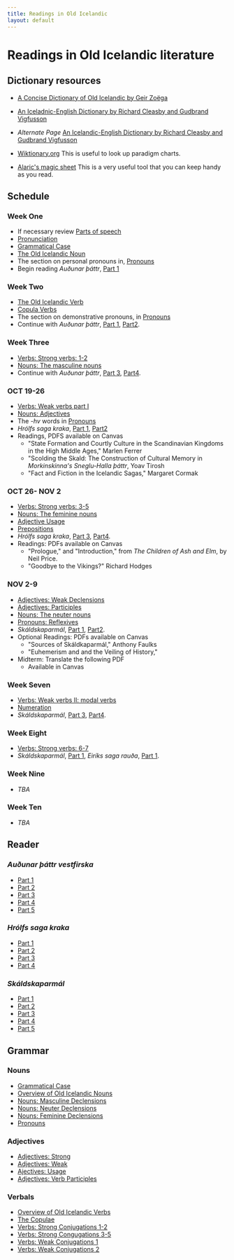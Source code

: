 ```yaml
---
title: Readings in Old Icelandic
layout: default
---
```


# Readings in Old Icelandic literature

## Dictionary resources

* [A Concise Dictionary of Old Icelandic by Geir Zoëga](https://old-icelandic.vercel.app/)
* [An Iceladnic-English Dictionary by Richard Cleasby and Gudbrand Vigfusson](http://lexicon.ff.cuni.cz/texts/oi_cleasbyvigfusson_about.html)
* _Alternate Page_ [An Icelandic-English Dictionary by Richard Cleasby and Gudbrand Vigfusson](https://old-norse.net/search.php)

* [Wiktionary.org](https://www.wiktionary.org/) This is useful to look up paradigm charts.

* [Alaric's magic sheet](https://www.alarichall.org.uk/teaching/Alaric's_magic_sheet.pdf) This is a very useful tool that you can keep handy as you read.


## Schedule

### Week One

* If necessary review [Parts of speech](https://owl.purdue.edu/owl/general_writing/mechanics/parts_of_speech_overview.html)
* [Pronunciation](http://rcblack.net/grammar/pronunciation/)
* [Grammatical Case](http://rcblack.net/grammar/case/)
* [The Old Icelandic Noun](http://rcblack.net/grammar/intro_nouns/)
* The section on personal pronouns in, [Pronouns](http://rcblack.net/grammar/pronouns/)
* Begin reading _Auðunar þáttr_, [Part 1](http://rcblack.net/reader/audun)

### Week Two

* [The Old Icelandic Verb](http://rcblack.net/grammar/intro_verbs/)
* [Copula Verbs](http://rcblack.net/grammar/copulae/)
* The section on demonstrative pronouns, in [Pronouns](http://rcblack.net/grammar/pronouns/)
* Continue with _Auðunar þáttr_, [Part 1](http://rcblack.net/reader/audun/), [Part2](http://rcblack.net/reader/audun2/). 

### Week Three

* [Verbs: Strong verbs: 1-2](http://rcblack.net/grammar/verbs_strong_1-2/:)
* [Nouns: The masculine nouns](http://rcblack.net/grammar/nouns_masc/)
* Continue with _Auðunar þáttr_, [Part 3](http://rcblack.net/reader/audun3/), [Part4](http://rcblack.net/reader/audun4/). 

### OCT 19-26

* [Verbs: Weak verbs part I](http://rcblack.net/grammar/verbs_weak_i/)
* [Nouns: Adjectives](http://rcblack.net/grammar/adjectives/)
* The _-hv_ words in [Pronouns](http://rcblack.net/grammar/pronouns/)
* _Hrólfs saga kraka_, [Part 1](http://rcblack.net/reader/hrolf1/), [Part2](http://rcblack.net/reader/hrolf2/)
* Readings, PDFS available on Canvas
	* "State Formation and Courtly Culture in the Scandinavian Kingdoms in the High Middle Ages," Marlen Ferrer
	* "Scolding the Skald: The Construction of Cultural Memory in _Morkinskinna's Sneglu-Halla þáttr_, Yoav Tirosh
	* "Fact and Fiction in the Icelandic Sagas," Margaret Cormak

### OCT 26- NOV 2 

* [Verbs: Strong verbs: 3-5](http://rcblack.net/grammar/verbs_strong_3-5/)
* [Nouns: The feminine nouns](http://rcblack.net/grammar/nouns_fem/)
* [Adjective Usage](http://rcblack.net/grammar/adjective_usage)
* [Prepositions](http://rcblack.net/grammar/prepositons)
* _Hrólfs saga kraka_, [Part 3](http://rcblack.net/reader/hrolf3/), [Part4](http://rcblack.net/grammar/hrolf4/).
* Readings: PDFs available on Canvas
	* "Prologue," and "Introduction," from _The Children of Ash and Elm_, by Neil Price.
	* "Goodbye to the Vikings?" Richard Hodges 

### NOV 2-9

* [Adjectives: Weak Declensions](http://rcblack.net/grammar/adjectives_weak)
* [Adjectives: Participles](http://rcblack.net/grammar/adjectives_participles)
* [Nouns: The neuter nouns](http://rcblack.net/grammar/nouns_neut/)
* [Pronouns: Reflexives](http://rcblack.net/grammar/reflexives)
* _Skáldskaparmál_, [Part 1](http://rcblack.net/reader/skald1/), [Part2](http://rcblack.net/reader/skald2/).
* Optional Readings: PDFs available on Canvas
	* "Sources of Skáldkaparmál," Anthony Faulks
	* "Euhemerism and and the Veiling of History,"
* Midterm: Translate the following PDF
	* Available in Canvas

### Week Seven

* [Verbs: Weak verbs II: modal verbs](http://rcblack.net/grammar/verbs_weak_ii/)
* [Numeration]()
* _Skáldskaparmál_, [Part 3](http://rcblack.net/reader/skald3/), [Part4](http://rcblack.net/reader/skald4/).

### Week Eight

* [Verbs: Strong verbs: 6-7]()
*  _Skáldskaparmál_, [Part 1](http://rcblack.net/reader/skald1/), _Eiríks saga rauða_, [Part 1](). 

### Week Nine

* _TBA_

### Week Ten

* _TBA_

## Reader

### _Auðunar þáttr vestfirska_

* [Part 1](http://rcblack.net/reader/audun/)
* [Part 2](http://rcblack.net/reader/audun2/)
* [Part 3](http://rcblack.net/reader/audun3/)
* [Part 4](http://rcblack.net/reader/audun4/)
* [Part 5](http://rcblack.net/reader/audun5/)

### _Hrólfs saga kraka_

* [Part 1](http://rcblack.net/reader/hrolf1/)
* [Part 2](http://rcblack.net/reader/hrolf2/)
* [Part 3](http://rcblack.net/reader/hrolf3/)
* [Part 4](http://rcblack.net/reader/hrolf4/)

### _Skáldskaparmál_

* [Part 1](http://rcblack.net/reader/skald1/)
* [Part 2](http://rcblack.net/reader/skald2/)
* [Part 3](http://rcblack.net/reader/skald3/)
* [Part 4](http://rcblack.net/reader/skald4/)
* [Part 5](http://rcblack.net/reader/skald5/)

## Grammar

### Nouns

* [Grammatical Case](http://rcblack.net/grammar/case/)
* [Overview of Old Icelandic Nouns](https://rcblack.net/grammar/intro_nouns)
* [Nouns: Masculine Declensions](Http://rcblack.net/grammar/nouns_masc/)
* [Nouns: Neuter Declensions](http://rcblack.net/grammar/nouns_neut/)
* [Nouns: Feminine Declensions](http://rcblack.net/grammar/nouns_fem/)
* [Pronouns](http://rcblack.net/grammar/pronouns/)

### Adjectives

* [Adjectives: Strong](http://rcblack.net/grammar/adjectives/)
* [Adjectives: Weak](http://rcblack.net/grammar/adjectives_weak/)
* [Ajectives: Usage](http://rcblack.net/grammar/adjective_usage/)
* [Adjectives: Verb Participles](http://rcblack.net/grammar/adjectives_participles/)

### Verbals

* [Overview of Old Icelandic Verbs](http://rcblack.net/grammar/intro_verbs/)
* [The Copulae](http://rcblack.net/grammar/copulae/)
* [Verbs: Strong Conjugations 1-2](http://rcblack.net/grammar/verbs_strong_1-2/)
* [Verbs: Strong Congugations 3-5](http://rcblack.net/grammar/verbs_strong_3-5/)
* [Verbs: Weak Conjugations 1](http://rcblack.net/grammar/verbs_weak_i/)
* [Verbs: Weak Conjugations 2](http://rcblack.net/grammar/verbs_weak_ii/)
 



